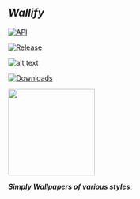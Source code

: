 ## ***Wallify***


[![API](https://img.shields.io/badge/API-33%2B-orange.svg?logo=android&style=for-the-badge)](https://developer.android.com/studio/releases/platforms)


[![Release](https://img.shields.io/github/v/release/popeye0013/Wallify?color=%231a73e8&style=for-the-badge)](https://github.com/popeye0013/Wallify/releases/latest)




![alt text](https://raw.githubusercontent.com/popeye0013/Wallify/main/Resources/Avatars/wallifybanner.jpg)


[![Downloads](https://img.shields.io/github/downloads/popeye0013/Wallify/total?color=%231a73e8&label=Downloads&style=for-the-badge)](https://github.com/popeye0013/Wallify/releases/latest)


<p align="vertical"><a href="https://paypal.me/popeye0013"><img src="https://github.com/aha999/DonateButtons/blob/1371730702589476cbd31790685ded66857a1f08/Paypal.png" width="175"></a></p>

***Simply Wallpapers of various styles.***


